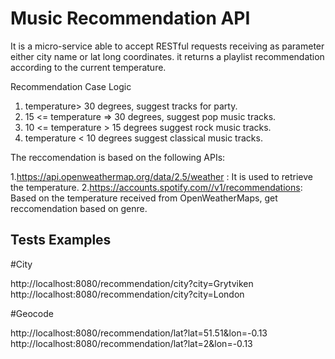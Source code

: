 # Music Recommendation API

It is a micro-service able to accept RESTful requests receiving as parameter either city name or lat long coordinates. it returns a playlist recommendation according to the current temperature.

Recommendation Case Logic

1. temperature> 30 degrees, suggest tracks for party.
2. 15 <= temperature => 30 degrees, suggest pop music tracks.
3. 10 <= temperature > 15 degrees suggest rock music tracks.
4. temperature < 10  degrees suggest classical music tracks.

The reccomendation is based on the following APIs:

1.https://api.openweathermap.org/data/2.5/weather : It is used to retrieve the temperature.
2.https://accounts.spotify.com//v1/recommendations: Based on the temperature received from OpenWeatherMaps, get reccomendation based on genre.

## Tests Examples

#City

http://localhost:8080/recommendation/city?city=Grytviken
http://localhost:8080/recommendation/city?city=London

#Geocode

http://localhost:8080/recommendation/lat?lat=51.51&lon=-0.13
http://localhost:8080/recommendation/lat?lat=2&lon=-0.13

